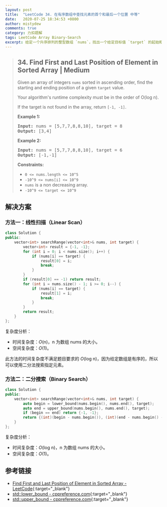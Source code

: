 ```yaml
---
layout: post
title:  "LeetCode 34. 在有序数组中查找元素的首个和最后一个位置 中等"
date:   2020-07-25 18:34:53 +0800
author: mistydew
comments: true
category: 力扣题解
tags: LeetCode Array Binary-Search
excerpt: 给定一个升序排列的整型数组 `nums`，找出一个给定目标值 `target` 的起始和结束位置。
---
```

> ## 34. Find First and Last Position of Element in Sorted Array | Medium
> 
> Given an array of integers `nums` sorted in ascending order, find the starting and ending position of a given `target` value.
> 
> Your algorithm's runtime complexity must be in the order of O(log n).
> 
> If the target is not found in the array, return `[-1, -1]`.
> 
> **Example 1:**
> 
> <pre>
> <strong>Input:</strong> nums = [5,7,7,8,8,10], target = 8
> <strong>Output:</strong> [3,4]
> </pre>
> 
> **Example 2:**
> 
> <pre>
> <strong>Input:</strong> nums = [5,7,7,8,8,10], target = 6
> <strong>Output:</strong> [-1,-1]
> </pre>
> 
> **Constraints:**
> 
> * `0 <= nums.length <= 10^5`
> * `-10^9 <= nums[i] <= 10^9`
> * `nums` is a non decreasing array.
> * `-10^9 <= target <= 10^9`

## 解决方案

### 方法一：线性扫描（Linear Scan）

```cpp
class Solution {
public:
    vector<int> searchRange(vector<int>& nums, int target) {
        vector<int> result = {-1, -1};
        for (int i = 0; i < nums.size(); i++) {
            if (nums[i] == target) {
                result[0] = i;
                break;
            }
        }
        if (result[0] == -1) return result;
        for (int i = nums.size() - 1; i >= 0; i--) {
            if (nums[i] == target) {
                result[1] = i;
                break;
            }
        }
        return result;
    }
};
```

复杂度分析：
* 时间复杂度：_O_(n)，n 为数组 nums 的大小。
* 空间复杂度：_O_(1)。

此方法的时间复杂度不满足题目要求的 _O_(log n)，因为给定数组是有序的，所以可以使用二分法搜索指定元素。

### 方法二：二分搜索（Binary Search）

```cpp
class Solution {
public:
    vector<int> searchRange(vector<int>& nums, int target) {
        auto begin = lower_bound(nums.begin(), nums.end(), target);
        auto end = upper_bound(nums.begin(), nums.end(), target);
        if (begin == end) return {-1, -1};
        return {(int)(begin - nums.begin()), (int)(end - nums.begin() - 1)};
    }
};
```

复杂度分析：
* 时间复杂度：_O_(log n)，n 为数组 nums 的大小。
* 空间复杂度：_O_(1)。

## 参考链接

* [Find First and Last Position of Element in Sorted Array - LeetCode](https://leetcode.com/problems/find-first-and-last-position-of-element-in-sorted-array/){:target="_blank"}
* [std::lower_bound - cppreference.com](https://en.cppreference.com/w/cpp/algorithm/lower_bound){:target="_blank"}
* [std::upper_bound - cppreference.com](https://en.cppreference.com/w/cpp/algorithm/upper_bound){:target="_blank"}
